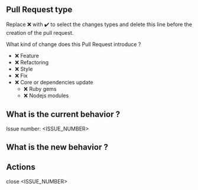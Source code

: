 ## Pull Request type

Replace :x: with :heavy_check_mark: to select the changes types and delete this line before the creation of the pull request.

What kind of change does this Pull Request introduce ?
- :x: Feature
- :x: Refactoring
- :x: Style
- :x: Fix
- :x: Core or dependencies update
    - :x: Ruby gems
    - :x: Nodejs modules

## What is the current behavior ?
Issue number: <ISSUE_NUMBER>

## What is the new behavior ?

## Actions
close <ISSUE_NUMBER>
